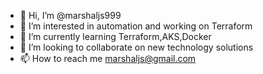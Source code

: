 - 👋 Hi, I’m @marshaljs999
- 👀 I’m interested in automation and working on Terraform
- 🌱 I’m currently learning Terraform,AKS,Docker
- 💞️ I’m looking to collaborate on new technology solutions
- 📫 How to reach me marshaljs@gmail.com

<!---
marshaljs999/marshaljs999 is a ✨ special ✨ repository because its `README.md` (this file) appears on your GitHub profile.
You can click the Preview link to take a look at your changes.
--->
